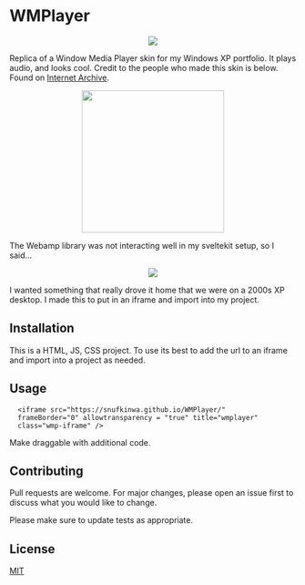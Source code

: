 # WMPlayer

<p align="center">
<img align="center" src="https://i.ibb.co/5hJq6Yp/Screenshot-2024-06-11-at-20-38-22-Screenshot-removebg-preview.png">
</p>

Replica of a Window Media Player skin for my Windows XP portfolio. It plays audio, and looks cool. Credit to the people who made this skin is below. Found on [Internet Archive](https://archive.org/details/windowsmediaplayerskinscollection). 

<p align="center">
<img align="center" width="250px" src="https://i.ibb.co/mcNyjym/Screenshot-2024-06-11-at-9-59-54-PM.png">
</p>

The Webamp library was not interacting well in my sveltekit setup, so I said...

<p align="center">
<img src="https://media1.tenor.com/m/vCqpL7x4sPUAAAAC/thanos-fine-ill-do-it-myself.gif">
</p>


I wanted something that really drove it home that we were on a 2000s XP desktop. I made this to put in an iframe and import into my project. 

## Installation

This is a HTML, JS, CSS project. To use its best to add the url to an iframe and import into a project as needed.

## Usage

```
  <iframe src="https://snufkinwa.github.io/WMPlayer/"
  frameBorder="0" allowtransparency = "true" title="wmplayer"
  class="wmp-iframe" />
```
Make draggable with additional code. 
## Contributing

Pull requests are welcome. For major changes, please open an issue first
to discuss what you would like to change.

Please make sure to update tests as appropriate.

## License

[MIT](https://choosealicense.com/licenses/mit/)
